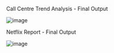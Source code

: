 Call Centre Trend Analysis - Final Output

![image](https://github.com/sudh4r/DataVisualisation/blob/dev/CallCenterTrendAnalysis/CallCentreAnalysis.png)

Netflix Report - Final Output

![image](https://github.com/sudh4r/DataVisualisation/blob/dev/NetflixReport/NetflixReport.png)
